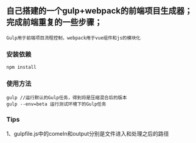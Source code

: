 ## 自己搭建的一个gulp+webpack的前端项目生成器；完成前端重复的一些步骤；
	
	Gulp用于前端项目流程控制，webpack用于vue组件和js的模块化

### 安装依赖
```nodejs
npm install
```
### 使用方法
```nodejs
gulp //运行默认的Gulp任务，得到将是压缩混合后的版本
gulp --env=beta 运行测试环境下的Gulp任务
```
### Tips
1、gulpfile.js中的comeIn和output分别是文件进入和处理之后的路径